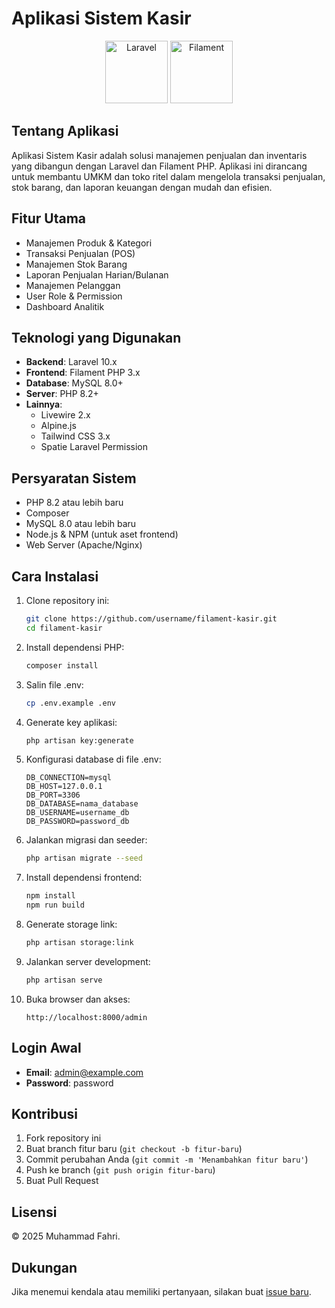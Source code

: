# Aplikasi Sistem Kasir

<p align="center">
  <img src="https://laravel.com/img/logomark.min.svg" width="100" alt="Laravel">
  <img src="https://cdn.jsdelivr.net/gh/filamentphp/filament@3.x/resources/img/filament-mark.svg" width="100" alt="Filament">
</p>

## Tentang Aplikasi

Aplikasi Sistem Kasir adalah solusi manajemen penjualan dan inventaris yang dibangun dengan Laravel dan Filament PHP. Aplikasi ini dirancang untuk membantu UMKM dan toko ritel dalam mengelola transaksi penjualan, stok barang, dan laporan keuangan dengan mudah dan efisien.

## Fitur Utama

- Manajemen Produk & Kategori
- Transaksi Penjualan (POS)
- Manajemen Stok Barang
- Laporan Penjualan Harian/Bulanan
- Manajemen Pelanggan
- User Role & Permission
- Dashboard Analitik

## Teknologi yang Digunakan

- **Backend**: Laravel 10.x
- **Frontend**: Filament PHP 3.x
- **Database**: MySQL 8.0+
- **Server**: PHP 8.2+
- **Lainnya**:
  - Livewire 2.x
  - Alpine.js
  - Tailwind CSS 3.x
  - Spatie Laravel Permission

## Persyaratan Sistem

- PHP 8.2 atau lebih baru
- Composer
- MySQL 8.0 atau lebih baru
- Node.js & NPM (untuk aset frontend)
- Web Server (Apache/Nginx)

## Cara Instalasi

1. Clone repository ini:
   ```bash
   git clone https://github.com/username/filament-kasir.git
   cd filament-kasir
   ```

2. Install dependensi PHP:
   ```bash
   composer install
   ```

3. Salin file .env:
   ```bash
   cp .env.example .env
   ```

4. Generate key aplikasi:
   ```bash
   php artisan key:generate
   ```

5. Konfigurasi database di file .env:
   ```env
   DB_CONNECTION=mysql
   DB_HOST=127.0.0.1
   DB_PORT=3306
   DB_DATABASE=nama_database
   DB_USERNAME=username_db
   DB_PASSWORD=password_db
   ```

6. Jalankan migrasi dan seeder:
   ```bash
   php artisan migrate --seed
   ```

7. Install dependensi frontend:
   ```bash
   npm install
   npm run build
   ```

8. Generate storage link:
   ```bash
   php artisan storage:link
   ```

9. Jalankan server development:
   ```bash
   php artisan serve
   ```

10. Buka browser dan akses:
    ```
    http://localhost:8000/admin
    ```

## Login Awal

- **Email**: admin@example.com
- **Password**: password

## Kontribusi

1. Fork repository ini
2. Buat branch fitur baru (`git checkout -b fitur-baru`)
3. Commit perubahan Anda (`git commit -m 'Menambahkan fitur baru'`)
4. Push ke branch (`git push origin fitur-baru`)
5. Buat Pull Request

## Lisensi

© 2025 Muhammad Fahri.

## Dukungan

Jika menemui kendala atau memiliki pertanyaan, silakan buat [issue baru](https://github.com/username/filament-kasir/issues).

